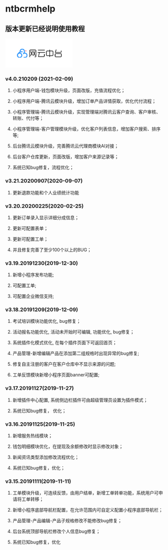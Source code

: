 # ntbcrmhelp
## 版本更新已经说明使用教程

![image](https://github.com/netbcloud/ntbcrmhelp/blob/main/images/ntb.jpg)

### v4.0.210209 (2021-02-09)


1. 小程序用户端-钱包模块升级，页面改版，充值流程优化；

2. 小程序用户端-腾讯云模块升级，增加订单产品详情获取，优化代付流程；

3. 小程序管理端-腾讯云模块升级，实现管理端对腾讯云客户查询、客户审核、转账、代付等；

4. 小程序管理端-客户管理模块升级，优化客户列表信息，增加客户搜索、排序等;

5. 后台腾讯云模块升级，完善腾讯云代理商模块AI对接；

6. 后台客户仓库更新，页面改版，增加客户来源记录等；

7. 系统已知bug修复，流程优化；

### v3.21.20200907(2020-09-07)


1. 更新退款功能和个人业绩统计功能

### v3.20.20200225(2020-02-25)


1. 更新订单录入显示详细分成信息；

2. 更新可配置表单；

3. 更新可配置工单；

4. 并且修复完善了至少100个以上的BUG；

### v3.19.20191230(2019-12-30)


1. 新增小程序发布功能;

2. 可配置工单;

3. 可配置企业微信支持;

### v3.18.20191209(2019-12-09)


1. 考试培训模块功能优化, bug修复；

2. 活动报名功能优化, 活动未开始时可编辑, 功能优化, bug修复；

3. 系统插件化模式优化, 在每个插件页面下可返回首页；

4. 产品管理-新增编辑产品在添加第二组规格时出现异常的bug修复;

5. 修复自主注册的客户在客户仓库中不显示来源的问题;

6. 工单反馈模块新增小程序页面banner可配置;

### v3.17.20191127(2019-11-27)


1. 新增插件中心配置, 系统侧边栏插件可由超级管理员设置为插件模式；

2. 系统已知bug修复， 优化；

### v3.16.20191125(2019-11-25)


1. 新增服务热线模块；

2. 钱包明细模块优化，在提现及余额修改时显示修改对象；

3. 新闻资讯类型添加修改流程优化；

4. 系统已知bug修复，优化；

### v3.15.20191111(2019-11-11)


1. 工单模块升级，可连续反馈，由用户结单，新增工单转单功能，系统用户可申请将工单转移；

2. 新增小程序底部导航栏配置，在允许范围内可自定义配置小程序底部导航栏；

3. 产品管理-产品编辑-产品子规格修改不能修改bug修复；

4. 后台系统顶部导航栏修改个人信息bug修复；

5. 系统已知bug修复，优化
